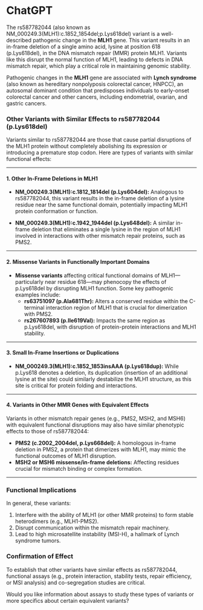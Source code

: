 # ChatGPT

The rs587782044 (also known as NM_000249.3(MLH1):c.1852_1854del;p.Lys618del) variant is a well-described pathogenic change in the **MLH1** gene. This variant results in an in-frame deletion of a single amino acid, lysine at position 618 (p.Lys618del), in the DNA mismatch repair (MMR) protein MLH1. Variants like this disrupt the normal function of MLH1, leading to defects in DNA mismatch repair, which play a critical role in maintaining genomic stability.

Pathogenic changes in the **MLH1** gene are associated with **Lynch syndrome** (also known as hereditary nonpolyposis colorectal cancer, HNPCC), an autosomal dominant condition that predisposes individuals to early-onset colorectal cancer and other cancers, including endometrial, ovarian, and gastric cancers.

### Other Variants with Similar Effects to rs587782044 (p.Lys618del)
Variants similar to rs587782044 are those that cause partial disruptions of the MLH1 protein without completely abolishing its expression or introducing a premature stop codon. Here are types of variants with similar functional effects:

---

#### 1. **Other In-Frame Deletions in MLH1**
   - **NM_000249.3(MLH1):c.1812_1814del (p.Lys604del):**
     Analogous to rs587782044, this variant results in the in-frame deletion of a lysine residue near the same functional domain, potentially impacting MLH1 protein conformation or function.

   - **NM_000249.3(MLH1):c.1942_1944del (p.Lys648del):**
     A similar in-frame deletion that eliminates a single lysine in the region of MLH1 involved in interactions with other mismatch repair proteins, such as PMS2.

---

#### 2. **Missense Variants in Functionally Important Domains**
   - **Missense variants** affecting critical functional domains of MLH1—particularly near residue 618—may phenocopy the effects of p.Lys618del by disrupting MLH1 function. Some key pathogenic examples include:
     - **rs63751097 (p.Ala681Thr):** Alters a conserved residue within the C-terminal interaction region of MLH1 that is crucial for dimerization with PMS2.
     - **rs267607893 (p.Ile619Val):** Impacts the same region as p.Lys618del, with disruption of protein-protein interactions and MLH1 stability.

---

#### 3. **Small In-Frame Insertions or Duplications**
   - **NM_000249.3(MLH1):c.1852_1853insAAA (p.Lys618dup):**
     While p.Lys618 denotes a deletion, its duplication (insertion of an additional lysine at the site) could similarly destabilize the MLH1 structure, as this site is critical for protein folding and interactions.

---

#### 4. **Variants in Other MMR Genes with Equivalent Effects**
   Variants in other mismatch repair genes (e.g., PMS2, MSH2, and MSH6) with equivalent functional disruptions may also have similar phenotypic effects to those of rs587782044:
   - **PMS2 (c.2002_2004del, p.Lys668del):** A homologous in-frame deletion in PMS2, a protein that dimerizes with MLH1, may mimic the functional outcomes of MLH1 disruption.
   - **MSH2 or MSH6 missense/in-frame deletions:** Affecting residues crucial for mismatch binding or complex formation.

---

### Functional Implications
In general, these variants:
1. Interfere with the ability of MLH1 (or other MMR proteins) to form stable heterodimers (e.g., MLH1-PMS2).
2. Disrupt communication within the mismatch repair machinery.
3. Lead to high microsatellite instability (MSI-H), a hallmark of Lynch syndrome tumors.

### Confirmation of Effect
To establish that other variants have similar effects as rs587782044, functional assays (e.g., protein interaction, stability tests, repair efficiency, or MSI analysis) and co-segregation studies are critical.

Would you like information about assays to study these types of variants or more specifics about certain equivalent variants?
